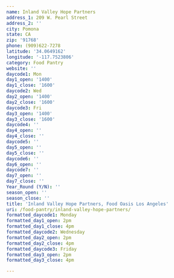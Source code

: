 ```yaml
---
name: Inland Valley Hope Partners
address_1: 209 W. Pearl Street
address_2: ''
city: Pomona
state: CA
zip: '91768'
phone: (909)622-7278
latitude: '34.0649162'
longitude: '-117.7523806'
category: Food Pantry
website: ''
daycode1: Mon
day1_open: '1400'
day1_close: '1600'
daycode2: Wed
day2_open: '1400'
day2_close: '1600'
daycode3: Fri
day3_open: '1400'
day3_close: '1600'
daycode4: ''
day4_open: ''
day4_close: ''
daycode5: ''
day5_open: ''
day5_close: ''
daycode6: ''
day6_open: ''
daycode7: ''
day7_open: ''
day7_close: ''
Year_Round (Y/N): ''
season_open: ''
season_close: ''
title: 'Inland Valley Hope Partners, Food Oasis Los Angeles'
uri: /food-pantry/inland-valley-hope-partners/
formatted_daycode1: Monday
formatted_day1_open: 2pm
formatted_day1_close: 4pm
formatted_daycode2: Wednesday
formatted_day2_open: 2pm
formatted_day2_close: 4pm
formatted_daycode3: Friday
formatted_day3_open: 2pm
formatted_day3_close: 4pm

---
```

